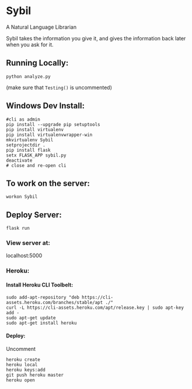 # Sybil
A Natural Language Librarian

Sybil takes the information you give it, and gives the information back later when you ask for it.

## Running Locally:
`python analyze.py`

(make sure that `Testing()` is uncommented)

## Windows Dev Install:
```
#cli as admin
pip install --upgrade pip setuptools
pip install virtualenv
pip install virtualenvwrapper-win
mkvirtualenv Sybil
setprojectdir .
pip install flask
setx FLASK_APP sybil.py 
deactivate
# close and re-open cli
```

## To work on the server:
`workon Sybil`

## Deploy Server:
`flask run`

### View server at:
localhost:5000

### Heroku:

#### Install Heroku CLI Toolbelt:
```
sudo add-apt-repository "deb https://cli-assets.heroku.com/branches/stable/apt ./"
curl -L https://cli-assets.heroku.com/apt/release.key | sudo apt-key add -
sudo apt-get update
sudo apt-get install heroku
```

#### Deploy:
Uncomment

```
heroku create
heroku local
heroku keys:add
git push heroku master
heroku open
```